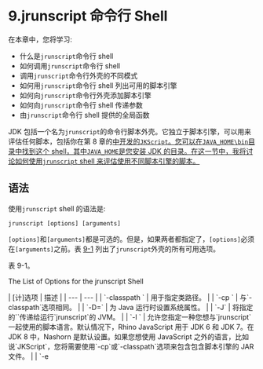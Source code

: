 # 9.jrunscript 命令行 Shell

在本章中，您将学习:

*   什么是`jrunscript`命令行 shell
*   如何调用`jrunscript`命令行 shell
*   调用`jrunscript`命令行外壳的不同模式
*   如何用`jrunscript`命令行 shell 列出可用的脚本引擎
*   如何向`jrunscript`命令行外壳添加脚本引擎
*   如何向`jrunscript`命令行 shell 传递参数
*   由`jrunscript`命令行 shell 提供的全局函数

JDK 包括一个名为`jrunscript`的命令行脚本外壳。它独立于脚本引擎，可以用来评估任何脚本，包括你在第 8 章的[中开发的`JKScript`。您可以在`JAVA_HOME\bin`目录中找到这个 shell，其中`JAVA_HOME`是您安装 JDK 的目录。在这一节中，我将讨论如何使用`jrunscript` shell 来评估使用不同脚本引擎的脚本。](08.html)

## 语法

使用`jrunscript` shell 的语法是:

```
jrunscript [options] [arguments]
```

`[options]`和`[arguments]`都是可选的。但是，如果两者都指定了，`[options]`必须在`[arguments]`之前。表 [9-1](#Tab1) 列出了`jrunscript`外壳的所有可用选项。

表 9-1。

The List of Options for the jrunscript Shell

<colgroup><col> <col></colgroup> 
| [计]选项 | 描述 |
| --- | --- |
| `-classpath <path>` | 用于指定类路径。 |
| `-cp <path>` | 与`-classpath`选项相同。 |
| `-D<name>=<value>` | 为 Java 运行时设置系统属性。 |
| `-J<flag>` | 将指定的`<flag>`传递给运行`jrunscript`的 JVM。 |
| `-l <language>` | 允许您指定一种您想与`jrunscript`一起使用的脚本语言。默认情况下，Rhino JavaScript 用于 JDK 6 和 JDK 7。在 JDK 8 中，Nashorn 是默认设置。如果您想使用 JavaScript 之外的语言，比如说`JKScript`，您将需要使用`-cp`或`-classpath`选项来包含包含脚本引擎的 JAR 文件。 |
| `-e <script>` | 执行指定的脚本。通常，它用于执行一行脚本。 |
| `-encoding <encoding>` | 指定读取脚本文件时使用的字符编码。 |
| `-f <script-file>` | 以批处理模式评估指定的`script-file`。 |
| `-f -` | 允许您在交互模式下评估脚本。它从标准输入中读取脚本并执行它。 |
| `-help` | 输出帮助消息并退出。 |
| `-?` | 输出帮助消息并退出。 |
| `-q` | 列出所有可用的脚本引擎和出口。请注意，除了 JavaScript 之外的脚本引擎只有在您使用`-cp`或`-classpath`选项包含它们的 JAR 文件时才可用。 |

命令的`[arguments]`部分是一个参数列表，根据是否使用了`-e`或`-f`选项来解释。传递给脚本的参数在脚本中作为一个名为`arguments`的对象存在。关于在脚本中使用`arguments`对象的更多细节，请参考[第 4 章](04.html)。表 [9-2](#Tab2) 列出了与`-e`或`-f`选项一起使用时参数的解释。

表 9-2。

Interpretation of [arguments] in Combination of the -e or -f Option

<colgroup><col> <col> <col></colgroup> 
| -e 或-f 选项 | 争论 | 解释 |
| --- | --- | --- |
| `Yes` | `Yes` | 如果指定了`-e`或`-f`选项，所有参数都将作为脚本参数传递给脚本。 |
| `No` | `Yes` | 如果参数没有指定`-e`或`-f`选项，第一个参数被认为是要运行的脚本文件。其余的参数(如果有)作为脚本参数传递给脚本。 |
| `No` | `No` | 如果缺少参数和`-e`或`-f`选项，shell 将在交互模式下工作，以交互方式执行在标准输入中输入的脚本。 |

## 外壳的执行模式

您可以在以下三种模式下使用`jrunscript` shell:

*   单行模式
*   成批处理方式
*   对话方式

### 单行模式

`-e`选项允许您在一行模式下使用 shell。它执行一行脚本。以下命令使用 Nashorn 引擎在标准输出上打印一条消息:

```
C:\>jrunscript -e "print('Hello Nashorn!');"
```

```
Hello Nashorn!
```

```
C:\>
```

在单行模式下，整个脚本必须在一行中输入。但是，一行脚本可能包含多条语句。

### 成批处理方式

`-f`选项允许您在批处理模式下使用 shell。它执行一个脚本文件。考虑一个名为`jrunscripttest.js`的脚本文件，如清单 9-1 所示。

清单 9-1。用 Nashorn JavaScript 编写的 jrunscripttest.js 脚本文件

```
// jrunscripttest.js
```

```
// Print a message
```

```
print("Hello Nashorn!");
```

```
// Add two integers and print the value
```

```
var x = 10;
```

```
var y = 20;
```

```
var z = x + y;
```

```
printf("x + y = z", x, y, z);
```

以下命令以批处理模式运行`jrunscripttest.js`文件中的脚本。如果`jrunscripttest.js`文件不在当前目录中，您可能需要指定它的完整路径。

```
C:\>jrunscript -f jrunscripttest.js
```

```
Hello Nashorn!
```

```
10 + 20 = 30
```

```
C:\>
```

### 对话方式

在交互模式下，shell 读取并评估在标准输入上输入的脚本。有两种方法可以在交互模式下使用 shell:

*   不使用`-e`或`-f`选项，也不使用参数
*   使用“`-f -`”选项

以下命令不使用任何选项和参数来进入交互模式。按 Enter 键会让 shell 评估输入的脚本。请注意，您需要执行`exit()`或`quit()`功能来退出交互模式:

```
c:\>jrunscript
```

```
nashorn> print("Hello Interactive mode!");
```

```
Hello Interactive mode!
```

```
nashorn> var num = 190;
```

```
nashorn> print("num is " + num);
```

```
num is 190
```

```
nashorn> exit();
```

```
C:\>
```

## 列出可用的脚本引擎

`jrunscript` shell 是一个脚本语言中立的 shell。您可以使用它来运行脚本引擎 JAR 文件可用的任何脚本语言的脚本。缺省情况下，Nashorn JavaScript 引擎是可用的。要列出所有可用的脚本引擎，请使用如下所示的`-q`选项:

```
c:\>jrunscript -q
```

```
Language ECMAScript ECMA - 262 Edition 5.1 implementation "Oracle Nashorn" 1.8.0_05
```

请参考下一节如何将脚本引擎添加到 shell 中。

## 向外壳添加脚本引擎

如何让脚本引擎而不是 Nashorn 引擎对 shell 可用？要使脚本引擎对 shell 可用，您需要使用`-classpath`或`-cp`选项为脚本引擎提供 JAR 文件列表。以下命令通过为`Jython`和`JKScript`引擎提供 JAR 文件列表，使`JKScript`和`jython`脚本引擎对 shell 可用。请注意，默认情况下，Nashorn 引擎始终可用。该命令使用`-q`选项列出所有可用的脚本引擎:

```
c:\> jrunscript -cp C:\jython-standalone-2.5.3.jar;C:\jkscript.jar -q
```

```
Language python 2.5 implementation "jython" 2.5.3
```

```
Language ECMAScript ECMA - 262 Edition 5.1 implementation "Oracle Nashorn" 1.8.0_05
```

```
Language JKScript 1.0 implementation "JKScript Engine" 1.0
```

Tip

使用`-cp`或`-classpath`选项设置的类路径仅对使用该选项的命令有效。如果在交互模式下运行 shell，则类路径对整个交互会话都有效。

## 使用其他脚本引擎

您可以通过使用`-l`选项指定脚本引擎名称来使用其他脚本引擎。您必须使用`-cp`或`-classpath`选项为脚本引擎指定 JAR 文件，这样 shell 就可以访问引擎。以下命令在交互模式下使用`JKScript`引擎:

```
C:\>jrunscript -cp C:\jkscript.jar -l JKScript
```

```
jks> 10 + 30
```

```
40.0
```

```
jks> +89.7 + -9.7
```

```
80.0
```

```
jks>
```

## 向脚本传递参数

`jrunscript` shell 允许向脚本传递参数。这些参数在一个名为`arguments`的类似数组的对象中对脚本可用。您可以用特定于语言的方式访问脚本中的`arguments`数组。以下命令传递三个参数 10、20 和 30，并打印第一个参数的值:

```
C:\>jrunscript -e "print('First argument is ' + arguments[0])" 10 20 30
```

```
First argument is 10
```

考虑清单 9-2 所示的 Nashorn JavaScript 文件`nashornargstest.js`,它打印了传递给脚本的参数数量及其值。

清单 9-2。用 Nashorn JavaScript 编写的 nashornargstest.js 文件，用于打印命令行参数

```
// nashornargstest.js
```

```
print("Number of arguments:" + arguments.length);
```

```
print("Arguments are ") ;
```

```
for(var i = 0; i < arguments.length; i++) {
```

```
print(arguments[i]);
```

```
}
```

以下命令使用`jrunscript` shell 运行`nashornargstest.js`文件:

```
C:\>jrunscript nashornargstest.js
```

```
Number of arguments:0
```

```
Arguments are
```

```
C:\>jrunscript nashornargstest.js 10 20 30
```

```
Number of arguments:3
```

```
Arguments are
```

```
10
```

```
20
```

```
30
```

如果您想从 Java 应用程序运行`nashornargstest.js`文件，您需要向引擎传递一个名为`arguments`的参数。名为`arguments`的参数由 shell 自动传递给脚本，而不是由 Java 应用程序传递。

## 全局函数

`jrunscript`命令行 shell 使几个全局函数可供使用，如表 [9-3](#Tab3) 中所列。

表 9-3。

The List of Global Objects Loaded by the jrunscript Command-Line Shell

<colgroup><col> <col></colgroup> 
| 功能 | 描述 |
| --- | --- |
| `cat(path, pattern)` | 显示由`path`指定的文件、URL 或 InputStream 的内容。或者，您可以指定`pattern`只显示匹配的内容。 |
| `cd(target)` | 将当前工作目录更改为`target`目录。 |
| `cp(from, to)` | 将文件、URL 或流复制到另一个文件或流。 |
| `date()` | 使用当前区域设置打印当前日期。 |
| `del(pathname)` | `rm`命令的同义词。 |
| `dir(d, filter)` | `ls`命令的同义词。 |
| `dirname(pathname)` | 返回指定`pathname`的目录部分。 |
| `echo(str)` | 回显指定的字符串参数。 |
| `exec(cmd)` | 启动子进程，执行指定的命令，等待完成，并返回退出代码。 |
| `exit(code)` | 用指定的`code`作为退出代码退出 shell 程序。 |
| `find(dir, pattern, callback)` | 在`dir`中查找文件名与指定的`pattern`匹配的文件。当找到匹配时，调用`callback`函数传递找到的文件。搜索在所有子目录中递归执行。您可以将此表中列出的一些函数作为`callback`进行传递。如果没有指定`callback`，默认是打印找到的文件路径。如果未指定`pattern`，则打印所有文件。 |
| `grep(pattern, files)` | 类似 Unix 的`grep`，但是接受 JavaScript regex 模式。 |
| `ip(name)` | 打印给定域名的 IP 地址。 |
| `load(path)` | 从流、文件或 URL 加载并计算 JavaScript 代码。 |
| `ls(dir, filter)` | 列出`dir`中与`filter`正则表达式匹配的文件。 |
| `mkdir(dir)` | 创建一个名为`dir`的新目录。 |
| `mkdirs(dir)` | 创建一个名为`dir`的目录，包括任何必要但不存在的父目录。 |
| `mv(from, to)` | 将文件移动到另一个目录。 |
| `printf(format, args)` | 一个类似 C 的 printf。 |
| `pwd()` | 打印工作目录。 |
| `quit(code)` | `exit(code)`的同义词。 |
| `read(prompt, multiline)` | 打印指定的`prompt`后，从标准输入中读取并返回一行或多行。默认提示是一个`>`。如果`multiline`为 0，则读取一行。如果`multiline`不为 0，则读取多行。你需要按下`Enter`来停止输入文本。 |
| `ren(from, to)` | `mv`的同义词。 |
| `rm(filePath)` | 删除带有指定`filePath`的文件。 |
| `rmdir(dirPath)` | 用指定的`dirPath`删除目录。 |
| `which(cmd)` | 基于 path 环境变量打印指定的`cmd`命令的路径。 |
| `XMLDocument(input)` | 将可以是文件路径或`Reader`的`input`转换为 DOM 文档对象。如果没有指定`input`，则返回一个空的 DOM 文档。 |
| `XMLResult(input)` | 将任意流或文件转换为`XMLResult`。如果`input`是`javax.xml.transform.Result`的实例，则返回`input`；如果`input`是`org.w3c.dom.Document`的实例，则返回一个`javax.xml.transform.dom.DOMResult`；否则，返回一个`javax.xml.transform.stream.StreamResult`。 |
| `XMLSource(input)` | 将任意流、文件、URL 转换为`XMLSource`。如果`input`是`javax.xml.transform.Source`的实例，则返回`input`；如果`input`是`org.w3c.dom.Document`的实例，则返回一个`javax.xml.transform.dom.DOMSource`；否则，返回一个`javax.xml.transform.stream.StreamSource`。 |
| `XSLTransform(input, style, output)` | 执行 XSLT 转换；`input`是输入的 XML`style`是 XML 样式表；`output`是输出 XML。`Input`、`style`可以是`URL`、`File`或`InputStream`；输出可以是一个`File`或一个`OutputStream`。 |

以下是使用`jrunscript`提供的一些实用函数的输出:

```
C:\>jrunscript
```

`nashorn> cat("`[`http://jdojo.com/about`](http://jdojo.com/about)T2】

`68      : <p>You can contact Kishori Sharan by email at <a href="``mailto:ksharan@jdojo.com``">``ksharan@jdojo.com`T4】

```
nashorn> var addr = read("Please enter your address: ", 1);
```

```
Please enter your address: 9999 Main St.
```

```
Please enter your address: Dreamland, HH 11111
```

```
Please enter your address:
```

```
nashorn> print(addr)
```

```
9999 Main St.
```

```
Dreamland, HH 11111
```

```
nashorn> which("jrunscript.exe");
```

```
c:\JAVA8\BIN\jrunscript.exe
```

```
nashorn>pwd()
```

```
C:\
```

```
nashorn>
```

这些实用函数中的大部分都是利用 Java 类库作为 Nashorn 脚本编写的。了解这些函数如何工作的最好方法是阅读源代码。您可以通过在`nashorn`命令提示符下输入函数名来打印非本地函数的源代码。以下命令序列向您展示了如何打印`exec(cmd)`函数的源代码。输出显示该函数在内部使用 Java `Runtime`类来运行命令:

```
c:\>jrunscript
```

```
nashorn> exec
```

```
function exec(cmd) {
```

```
var process = java.lang.Runtime.getRuntime().exec(cmd);
```

```
var inp = new DataInputStream(process.getInputStream());
```

```
var line = null;
```

```
while ((line = inp.readLine()) != null) {
```

```
println(line);
```

```
}
```

```
process.waitFor();
```

```
$exit = process.exitValue();
```

```
}
```

```
nashorn> exit()
```

```
c:\>
```

还有另外三个由`jrunscript`提供的全局函数值得一提。这些函数可以用作函数和构造函数:

*   `jlist(javaList)`
*   `jmap(javaMap)`
*   `JSInvoker(object)`

`jlist()`函数接受`java.util.List`的一个实例，并返回一个 JavaScript 对象，您可以用它来访问`List`，就像它是一个数组一样。您可以使用带索引的括号符号来访问`List`的元素。返回的对象包含一个`length`属性，它给出了`List`的大小。清单 9-3 包含了显示如何使用`jlist()`函数的代码。

清单 9-3。使用 jlist()函数

```
// jlisttest.js
```

```
// Create an ArrayList and add two elements to it
```

```
var ArrayList = Java.type("java.util.ArrayList");
```

```
var list = new ArrayList();
```

```
list.add("Ken");
```

```
list.add("Li");
```

```
// Convert the ArrayList into a Nashorn array
```

```
var names = jlist(list);
```

```
print("Accessing an ArrayList as a Nashorn array...");
```

```
for(var i = 0; i < names.length; i++) {
```

```
printf("names[%d] = %s", i, names[i]);
```

```
}
```

下面的命令使用`jrunscript`命令行 shell 执行清单 9-3 中的代码:

```
C:\>jrunscript -f jlisttest.js
```

```
Accessing an ArrayList as a Nashorn array...
```

```
names[0] = Ken
```

```
names[1] = Li
```

`jmap()`函数接受`java.util.Map`的一个实例，并返回一个 JavaScript 对象，您可以用它来访问`Map`。`Map`中的键成为 JavaScript 对象的属性。清单 9-4 包含了显示如何使用`jmap()`函数的代码。

清单 9-4。使用 jmap()函数

```
// jmaptest.js
```

```
// Create an HashMap and add two elements to it
```

```
var HashMap = Java.type("java.util.HashMap");
```

```
var map = new HashMap();
```

```
map.put("Ken", "(999) 777-3331");
```

```
map.put("Li", "(888) 444-1111");
```

```
// Convert the HashMap into a Nashorn object
```

```
var phoneDir = jmap(map);
```

```
print("Accessing a HashMap as a Nashorn object...");
```

```
for(var prop in phoneDir) {
```

```
printf("phoneDir['%s'] = %s", prop, phoneDir[prop]);
```

```
}
```

```
// Use dot notation to access the proeprty
```

```
var kenPhone = phoneDir.Ken; // Same as phoneDir["Ken"]
```

```
printf("phoneDir.Ken = %s", kenPhone)
```

下面的命令使用`jrunscript`命令行 shell 执行清单 9-4 中的代码:

```
C:\>jrunscript -f jmaptest.js
```

```
Accessing a HashMap as a Nashorn object...
```

```
phoneDir['Ken'] = (999) 777-3331
```

```
phoneDir['Li'] = (888) 444-1111
```

```
phoneDir.Ken = (999) 777-3331
```

`JSInvoker`()函数接受一个委托对象作为参数。当在`JSInvoker`对象上调用一个函数时，在委托对象上调用`invoke(name, args)`方法。被调用的函数名作为第一个参数传递给`invoke()`方法；传递给函数调用的参数作为第二个参数传递给`invoke()`方法。清单 9-5 显示了如何使用`JSInvoker`对象。

清单 9-5。使用 JSInvoker 对象

```
// jsinvokertest.js
```

```
var calcDelegate = { invoke: function(name, args) {
```

```
if (args.length !== 2) {
```

```
throw new Error("Must pass 2 arguments to " + name);
```

```
}
```

```
var value = 0;
```

```
if (name === "add")
```

```
value = args[0] + args[1];
```

```
else if (name === "subtract")
```

```
value = args[0] - args[1];
```

```
else if (name === "multiply")
```

```
value = args[0] * args[1];
```

```
else if (name === "divide")
```

```
value = args[0] / args[1];
```

```
else
```

```
throw new Error("Operation " + name + " not supported.");
```

```
return value;
```

```
}
```

```
};
```

```
var calc = new JSInvoker(calcDelegate);
```

```
var x = 20.44, y = 30.56;
```

```
var addResult = calc.add(x, y); // Will call calcDelegate.invoke("add", [x, y])
```

```
var subResult = calc.subtract(x, y);
```

```
var mulResult = calc.multiply(x, y);
```

```
var divResult = calc.divide(x, y);
```

```
printf("calc.add(%.2f, %.2f) = %.2f%n", x, y, addResult);
```

```
printf("calc.sub(%.2f, %.2f) = %.2f%n", x, y, subResult);
```

```
printf("calc.mul(%.2f, %.2f) = %.2f%n", x, y, mulResult);
```

```
printf("calc.div(%.2f, %.2f) = %.2f", x, y, divResult);
```

代码创建了一个名为`calcDelegate`的对象，它包含一个`invoke()`方法。`JSInvoker`对象包装了`calcDelegate`对象。当在`calc`对象上调用一个函数时，`calcDelegate`对象的`invoke()`方法被调用，函数名作为第一个参数，函数参数作为第二个参数以数组的形式传递。`invoke()`函数对参数执行加、减、乘、除操作。以下命令显示了如何执行代码:

```
c:\>jrunscript -f jsinvokertest.js
```

```
calc.add(20.44, 30.56) = 51.00
```

```
calc.sub(20.44, 30.56) = -10.12
```

```
calc.mul(20.44, 30.56) = 624.65
```

```
calc.div(20.44, 30.56) = 0.67
```

`JSInvoker`对象可以在 Java 7 中工作，但是当您运行这个例子时，会在 Java 8 中产生以下错误。好像是 Java 8 引入的 bug:

```
c:\>jrunscript -f jsinvokertest.js
```

```
script error in file jsinvoker.js : TypeError: [object JSAdapter] has no such function "add" in jsinvoker.js at line number 25
```

`jrunscript` shell 还为几个 Java 类创建了别名，比如`java.io.File`、j `ava.io.Reader`、j `ava.net.URL`等等，所以您可以通过它们的简单名称来引用它们。其他几个对象也被`jrunscript`曝光为全局对象。您可以使用以下命令在命令行上打印全局对象及其类型的完整列表。仅显示了部分输出。注意，输出还将包括一个名为`p`的属性，这是在`for`循环中声明的变量名。

```
c:\>jrunscript
```

```
nashorn> for(var p in this) print(p, typeof this[p]);
```

```
engine object
```

```
JSInvoker function
```

```
jmap function
```

```
jlist function
```

```
inStream function
```

```
outStream function
```

```
streamClose function
```

```
javaByteArray function
```

```
pwd function
```

```
...
```

```
nashorn>exit()
```

```
c:\
```

## 摘要

JDK 包括一个名为`jrunscript`的独立于脚本引擎的命令行 shell。它可用于评估在命令行或从文件中输入的脚本。您可以在`JAVA_HOME\bin`目录中找到这个 shell，其中`JAVA_HOME`是您安装 JDK 的目录。

`jrunscript`命令行 shell 可以运行用 Java 支持的任何脚本语言编写的脚本。默认情况下，它运行 Nashorn 脚本。要使用 Nashorn 之外的脚本语言，您需要使用`–cp`或`–classpath`选项将该语言的 JAR 文件包含在`jrunscript`中。`–l`选项让您选择想要使用的脚本语言。

您可以在一行程序模式、批处理模式和交互模式下使用`jrunscript`。单行模式允许您执行一行脚本。使用`–e`选项调用一行程序模式。批处理模式允许您执行存储在文件中的脚本。使用`–f`选项调用批处理模式。交互模式允许您以交互方式执行在命令行上输入的脚本。不使用`–e`和`–f`选项，或者使用`–f –`选项(注意`–f`后的`–`)调用交互模式。

您可以使用`–q`选项用`jrunscript`列出所有可用的脚本引擎。注意，您必须包含除 Nashorn 之外的语言的脚本引擎的 JAR 文件，以使它们在`jrunscript`中可用。`jrunscript` shell 提供了几个有用的全局函数和对象。例如，`cat()`函数可以用来打印一个文件或 URL 的内容，可选地应用一个过滤器。